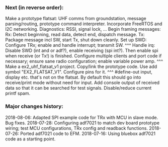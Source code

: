 
### Next (in reverse order):
Make a prototype flatsat: UHF comms from groundstation, message parsing/routing, prototype command interpreter. 
Incorporate FreeRTOS and I2C networking.
Diagnostics: RSSI, signal lock, ...
Begin framing messages: Rx: Detect beginning, read data, detect end, dispatch message. Tx: Package message incl SW, start Tx, shut down cleanly.
Set up SWD: Configure TRx; enable and handle interrupt; transmit SW.
	^^^ Handle irq: Disable SWD (int and or adf?), enable receiving (spi int?). Then enable spi when receive (or Tx!) is finished.
Configure multiple clients and port code if necessary; ensure sane radio configuration; enable variable power amp.
	^^^ Make a ex2_uhf_flatsat_v1 project. Copy/link the prototype code. Use add symbol "EX2_FLATSAT_V1". Configure pins for it.
	^^^ #define-out input, display etc. that's not on the flatsat. By default this should go into receive/print mode without need for input.
Add console output of received data so that it can be searched for test signals. Disable/reduce current printf spam.

### Major changes history:
2018-08-06:	Adapted SPI example code for TRx with MCU in slave mode. Bug fixes.
2018-07-28:	Configuring adf7021 to match dev board prototype wiring; test MCU configurations, TRx config and readback functions.
2018-07-26:	Ported adf7021 code to EFM.
2018-07-16:	Using bluebox adf7021 code as a starting point.
